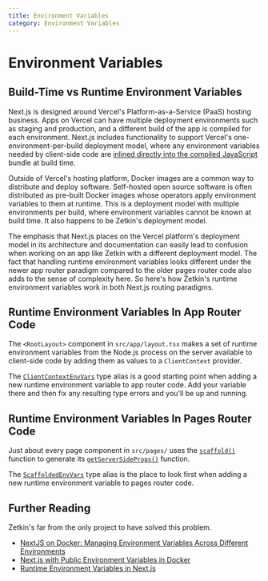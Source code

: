```yaml
---
title: Environment Variables
category: Environment Variables
---
```


# Environment Variables

## Build-Time vs Runtime Environment Variables

Next.js is designed around Vercel's Platform-as-a-Service (PaaS) hosting
business. Apps on Vercel can have multiple deployment environments such as
staging and production, and a different build of the app is compiled for each
environment. Next.js includes functionality to support Vercel's
one-environment-per-build deployment model, where any environment variables
needed by client-side code are [inlined directly into the compiled JavaScript](https://nextjs.org/docs/pages/building-your-application/configuring/environment-variables#bundling-environment-variables-for-the-browser)
bundle at build time.

Outside of Vercel's hosting platform, Docker images are a common way to
distribute and deploy software. Self-hosted open source software is often
distributed as pre-built Docker images whose operators apply environment
variables to them at runtime. This is a deployment model with multiple
environments per build, where environment variables cannot be known at build
time. It also happens to be Zetkin's deployment model.

The emphasis that Next.js places on the Vercel platform's deployment
model in its architecture and documentation can easily lead to confusion when
working on an app like Zetkin with a different deployment model. The fact that
handling runtime environment variables looks different under the newer app
router paradigm compared to the older pages router code also adds to the sense
of complexity here. So here's how Zetkin's runtime environment variables work in
both Next.js routing paradigms.

## Runtime Environment Variables In App Router Code

The `<RootLayout>` component in `src/app/layout.tsx` makes a set of runtime
environment variables from the Node.js process on the server available to
client-side code by adding them as values to a `ClientContext` provider.

The [`ClientContextEnvVars`](../types/ClientContextEnvVars.html) type alias is a good starting point
when adding a new runtime environment variable to app router code. Add your
variable there and then fix any resulting type errors and you'll be up and
running.

## Runtime Environment Variables In Pages Router Code

Just about every page component in `src/pages/` uses the [`scaffold()`](../functions/scaffold.html) function
to generate its [`getServerSideProps()`](https://nextjs.org/docs/pages/building-your-application/data-fetching/get-server-side-props) function.

The [`ScaffoldedEnvVars`](../types/ScaffoldedEnvVars.html) type alias is the
place to look first when adding a new runtime environment variable to pages
router code.

## Further Reading

Zetkin's far from the only project to have solved this problem.

- [NextJS on Docker: Managing Environment Variables Across Different Environments](https://medium.com/@ihcnemed/nextjs-on-docker-managing-environment-variables-across-different-environments-972b34a76203)
- [Next.js with Public Environment Variables in Docker](https://dev.to/vorillaz/nextjs-with-public-environment-variables-in-docker-4ogf)
- [Runtime Environment Variables in Next.js](https://notes.dt.in.th/NextRuntimeEnv)
